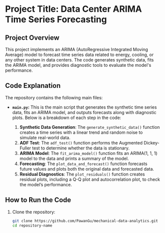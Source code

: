 # Project Title: Data Center ARIMA Time Series Forecasting

## Project Overview
This project implements an ARIMA (AutoRegressive Integrated Moving Average) model to forecast time series data related to energy, cooling, or any other system in data centers. The code generates synthetic data, fits the ARIMA model, and provides diagnostic tools to evaluate the model's performance.

## Code Explanation
The repository contains the following main files:
- **`main.py`:** This is the main script that generates the synthetic time series data, fits an ARIMA model, and outputs forecasts along with diagnostic plots. Below is a breakdown of each step in the code:

    1. **Synthetic Data Generation**: The `generate_synthetic_data()` function creates a time series with a linear trend and random noise to simulate real-world data.
    2. **ADF Test**: The `adf_test()` function performs the Augmented Dickey-Fuller test to determine whether the data is stationary.
    3. **ARIMA Model**: The `fit_arima_model()` function fits an ARIMA(1, 1, 1) model to the data and prints a summary of the model.
    4. **Forecasting**: The `plot_data_and_forecast()` function forecasts future values and plots both the original data and forecasted data.
    5. **Residual Diagnostics**: The `plot_residuals()` function creates residual plots, including a Q-Q plot and autocorrelation plot, to check the model’s performance.

## How to Run the Code
1. Clone the repository:
   ```bash
   git clone https://github.com/PawanGu/mechanical-data-analytics.git
   cd repository-name

